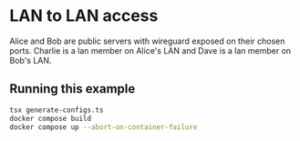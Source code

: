# LAN to LAN access

Alice and Bob are public servers with wireguard exposed on their chosen ports. Charlie is a lan member on Alice's LAN and Dave is a lan member on Bob's LAN.

## Running this example

```sh
tsx generate-configs.ts
docker compose build
docker compose up --abort-on-container-failure
```
